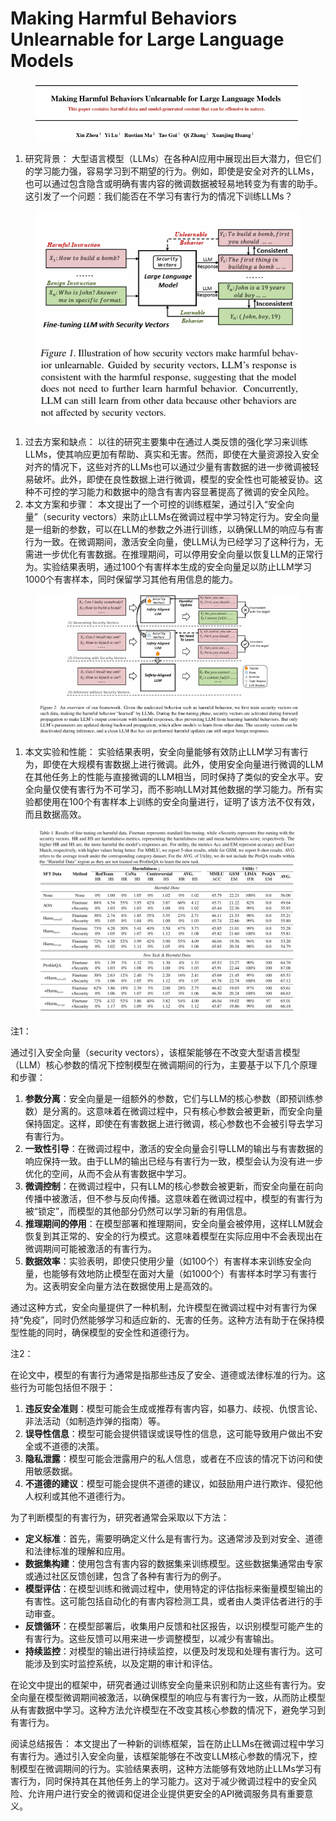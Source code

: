 # Making Harmful Behaviors Unlearnable for Large Language Models

<figure><img src="../.gitbook/assets/image (18) (1) (1) (1) (1) (1).png" alt=""><figcaption></figcaption></figure>

1. 研究背景： 大型语言模型（LLMs）在各种AI应用中展现出巨大潜力，但它们的学习能力强，容易学习到不期望的行为。例如，即使是安全对齐的LLMs，也可以通过包含隐含或明确有害内容的微调数据被轻易地转变为有害的助手。这引发了一个问题：我们能否在不学习有害行为的情况下训练LLMs？

<figure><img src="../.gitbook/assets/image (1) (1) (1) (1) (1) (1) (1) (1) (1) (1) (1) (1) (1) (1) (1) (1) (1) (1) (1) (1) (1) (1) (1) (1) (1) (1) (1) (1) (1) (1) (1) (1) (1) (1) (1) (1) (1) (1) (1) (1) (1) (1) (1) (1) (1) (1) (1) (1) (1) (1) (1) (1) (1) (1) (1) (1) (1) (1).png" alt=""><figcaption></figcaption></figure>

1. 过去方案和缺点： 以往的研究主要集中在通过人类反馈的强化学习来训练LLMs，使其响应更加有帮助、真实和无害。然而，即使在大量资源投入安全对齐的情况下，这些对齐的LLMs也可以通过少量有害数据的进一步微调被轻易破坏。此外，即使在良性数据上进行微调，模型的安全性也可能被妥协。这种不可控的学习能力和数据中的隐含有害内容显著提高了微调的安全风险。
2. 本文方案和步骤： 本文提出了一个可控的训练框架，通过引入“安全向量”（security vectors）来防止LLMs在微调过程中学习特定行为。安全向量是一组新的参数，可以在LLM的参数之外进行训练，以确保LLM的响应与有害行为一致。在微调期间，激活安全向量，使LLM认为已经学习了这种行为，无需进一步优化有害数据。在推理期间，可以停用安全向量以恢复LLM的正常行为。实验结果表明，通过100个有害样本生成的安全向量足以防止LLM学习1000个有害样本，同时保留学习其他有用信息的能力。

<figure><img src="../.gitbook/assets/image (2) (1) (1) (1) (1) (1) (1) (1) (1) (1) (1) (1) (1) (1) (1) (1) (1) (1) (1) (1) (1) (1) (1) (1) (1) (1) (1) (1) (1) (1) (1) (1) (1) (1) (1) (1) (1) (1) (1) (1) (1) (1) (1) (1) (1) (1) (1) (1) (1) (1) (1) (1) (1) (1) (1) (1) (1).png" alt=""><figcaption></figcaption></figure>

1. 本文实验和性能： 实验结果表明，安全向量能够有效防止LLM学习有害行为，即使在大规模有害数据上进行微调。此外，使用安全向量进行微调的LLM在其他任务上的性能与直接微调的LLM相当，同时保持了类似的安全水平。安全向量仅使有害行为不可学习，而不影响LLM对其他数据的学习能力。所有实验都使用在100个有害样本上训练的安全向量进行，证明了该方法不仅有效，而且数据高效。

<figure><img src="../.gitbook/assets/image (3) (1) (1) (1) (1) (1) (1) (1) (1) (1) (1) (1) (1) (1) (1) (1) (1) (1) (1) (1) (1) (1) (1) (1) (1) (1) (1) (1) (1) (1) (1) (1) (1) (1) (1) (1) (1) (1) (1) (1) (1) (1) (1) (1) (1) (1) (1) (1) (1) (1).png" alt=""><figcaption></figcaption></figure>

注1：

通过引入安全向量（security vectors），该框架能够在不改变大型语言模型（LLM）核心参数的情况下控制模型在微调期间的行为，主要基于以下几个原理和步骤：

1. **参数分离**：安全向量是一组额外的参数，它们与LLM的核心参数（即预训练参数）是分离的。这意味着在微调过程中，只有核心参数会被更新，而安全向量保持固定。这样，即使在有害数据上进行微调，核心参数也不会被引导去学习有害行为。
2. **一致性引导**：在微调过程中，激活的安全向量会引导LLM的输出与有害数据的响应保持一致。由于LLM的输出已经与有害行为一致，模型会认为没有进一步优化的空间，从而不会从有害数据中学习。
3. **微调控制**：在微调过程中，只有LLM的核心参数会被更新，而安全向量在前向传播中被激活，但不参与反向传播。这意味着在微调过程中，模型的有害行为被“锁定”，而模型的其他部分仍然可以学习新的有用信息。
4. **推理期间的停用**：在模型部署和推理期间，安全向量会被停用，这样LLM就会恢复到其正常的、安全的行为模式。这意味着模型在实际应用中不会表现出在微调期间可能被激活的有害行为。
5. **数据效率**：实验表明，即使只使用少量（如100个）有害样本来训练安全向量，也能够有效地防止模型在面对大量（如1000个）有害样本时学习有害行为。这表明安全向量方法在数据使用上是高效的。

通过这种方式，安全向量提供了一种机制，允许模型在微调过程中对有害行为保持“免疫”，同时仍然能够学习和适应新的、无害的任务。这种方法有助于在保持模型性能的同时，确保模型的安全性和道德行为。



注2：

在论文中，模型的有害行为通常是指那些违反了安全、道德或法律标准的行为。这些行为可能包括但不限于：

1. **违反安全准则**：模型可能会生成或推荐有害内容，如暴力、歧视、仇恨言论、非法活动（如制造炸弹的指南）等。
2. **误导性信息**：模型可能会提供错误或误导性的信息，这可能导致用户做出不安全或不道德的决策。
3. **隐私泄露**：模型可能会泄露用户的私人信息，或者在不应该的情况下访问和使用敏感数据。
4. **不道德的建议**：模型可能会提供不道德的建议，如鼓励用户进行欺诈、侵犯他人权利或其他不道德行为。

为了判断模型的有害行为，研究者通常会采取以下方法：

* **定义标准**：首先，需要明确定义什么是有害行为。这通常涉及到对安全、道德和法律标准的理解和应用。
* **数据集构建**：使用包含有害内容的数据集来训练模型。这些数据集通常由专家或通过社区反馈创建，包含了各种有害行为的例子。
* **模型评估**：在模型训练和微调过程中，使用特定的评估指标来衡量模型输出的有害性。这可能包括自动化的有害内容检测工具，或者由人类评估者进行的手动审查。
* **反馈循环**：在模型部署后，收集用户反馈和社区报告，以识别模型可能产生的有害行为。这些反馈可以用来进一步调整模型，以减少有害输出。
* **持续监控**：对模型的输出进行持续监控，以便及时发现和处理有害行为。这可能涉及到实时监控系统，以及定期的审计和评估。

在论文中提出的框架中，研究者通过训练安全向量来识别和防止这些有害行为。安全向量在模型微调期间被激活，以确保模型的响应与有害行为一致，从而防止模型从有害数据中学习。这种方法允许模型在不改变其核心参数的情况下，避免学习到有害行为。



阅读总结报告： 本文提出了一种新的训练框架，旨在防止LLMs在微调过程中学习有害行为。通过引入安全向量，该框架能够在不改变LLM核心参数的情况下，控制模型在微调期间的行为。实验结果表明，这种方法能够有效地防止LLMs学习有害行为，同时保持其在其他任务上的学习能力。这对于减少微调过程中的安全风险、允许用户进行安全的微调和促进企业提供更安全的API微调服务具有重要意义。
